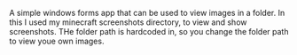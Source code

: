 A simple windows forms app that can be used to view images in a folder. In this I used my minecraft screenshots directory, to view and show screenshots. THe folder path is hardcoded in, so you change the folder path to view youe own images.
